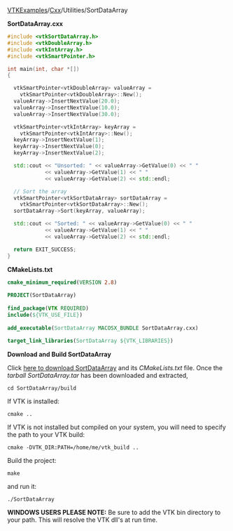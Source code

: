 [VTKExamples](/index/)/[Cxx](/Cxx)/Utilities/SortDataArray

**SortDataArray.cxx**
```c++
#include <vtkSortDataArray.h>
#include <vtkDoubleArray.h>
#include <vtkIntArray.h>
#include <vtkSmartPointer.h>

int main(int, char *[])
{

  vtkSmartPointer<vtkDoubleArray> valueArray =
    vtkSmartPointer<vtkDoubleArray>::New();
  valueArray->InsertNextValue(20.0);
  valueArray->InsertNextValue(10.0);
  valueArray->InsertNextValue(30.0);

  vtkSmartPointer<vtkIntArray> keyArray =
    vtkSmartPointer<vtkIntArray>::New();
  keyArray->InsertNextValue(1);
  keyArray->InsertNextValue(0);
  keyArray->InsertNextValue(2);

  std::cout << "Unsorted: " << valueArray->GetValue(0) << " "
            << valueArray->GetValue(1) << " "
            << valueArray->GetValue(2) << std::endl;

  // Sort the array
  vtkSmartPointer<vtkSortDataArray> sortDataArray =
    vtkSmartPointer<vtkSortDataArray>::New();
  sortDataArray->Sort(keyArray, valueArray);

  std::cout << "Sorted: " << valueArray->GetValue(0) << " "
            << valueArray->GetValue(1) << " "
            << valueArray->GetValue(2) << std::endl;

  return EXIT_SUCCESS;
}
```
**CMakeLists.txt**
```cmake
cmake_minimum_required(VERSION 2.8)
 
PROJECT(SortDataArray)
 
find_package(VTK REQUIRED)
include(${VTK_USE_FILE})
 
add_executable(SortDataArray MACOSX_BUNDLE SortDataArray.cxx)
 
target_link_libraries(SortDataArray ${VTK_LIBRARIES})
```

**Download and Build SortDataArray**

Click [here to download SortDataArray](https://github.com/lorensen/VTKWikiExamplesTarballs/raw/master/SortDataArray.tar) and its *CMakeLists.txt* file.
Once the *tarball SortDataArray.tar* has been downloaded and extracted,
```
cd SortDataArray/build 
```
If VTK is installed:
```
cmake ..
```
If VTK is not installed but compiled on your system, you will need to specify the path to your VTK build:
```
cmake -DVTK_DIR:PATH=/home/me/vtk_build ..
```
Build the project:
```
make
```
and run it:
```
./SortDataArray
```
**WINDOWS USERS PLEASE NOTE:** Be sure to add the VTK bin directory to your path. This will resolve the VTK dll's at run time.

